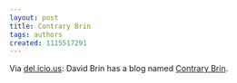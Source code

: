 ```yaml
---
layout: post
title: Contrary Brin
tags: authors
created: 1115517291
---
```

Via [del.icio.us](http://del.icio.us/tag/scifi):  David Brin has a blog named [Contrary Brin](http://davidbrin.blogspot.com/).
